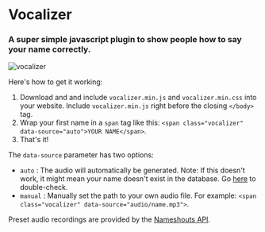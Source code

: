 # Vocalizer
### A super simple javascript plugin to show people how to say your name correctly.

![vocalizer](http://atifaz.am/images/posts/vocalizer-show-people-how-to-pronounce-your-name/vocalizer.jpg?423)

Here's how to get it working:

1. Download and and include `vocalizer.min.js` and `vocalizer.min.css` into your website. Include `vocalizer.min.js` right before the closing `</body>` tag.
2. Wrap your first name in a `span` tag like this: `<span class="vocalizer" data-source="auto">YOUR NAME</span>`.
3. That's it!

The `data-source` parameter has two options:
- `auto` : The audio will automatically be generated. Note: If this doesn't work, it might mean your name doesn't exist in the database. Go [here](https://www.nameshouts.com/) to double-check.
- `manual` : Manually set the path to your own audio file. For example: `<span class="vocalizer" data-source="audio/name.mp3">`.

Preset audio recordings are provided by the [Nameshouts API](https://www.nameshouts.com/).

